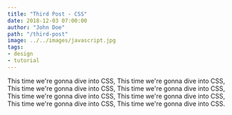 ```yaml
---
title: "Third Post - CSS"
date: 2018-12-03 07:00:00
author: "John Doe"
path: "/third-post"
image: ../../images/javascript.jpg
tags:
- design
- tutorial
---
```


This time we're gonna dive into CSS, This time we're gonna dive into CSS, This time we're gonna dive into CSS, This time we're gonna dive into CSS, This time we're gonna dive into CSS, This time we're gonna dive into CSS, This time we're gonna dive into CSS, This time we're gonna dive into CSS.
